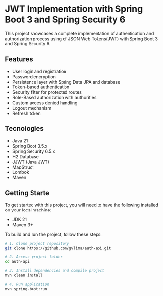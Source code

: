 # JWT Implementation with Spring Boot 3 and Spring Security 6
This project showcases a complete implementation of authentication and authorization process using of JSON Web Tokens(JWT) with Spring Boot 3 and Spring Security 6.

## Features
- User login and registration
- Password encryption
- Persistence layer with Spring Data JPA and database
- Token-based authentication
- Security filter for protected routes
- Role-Based authorization with authorities
- Custom access denied handling
- Logout mechanism
- Refresh token

## Tecnologies
- Java 21
- Spring Boot 3.5.x
- Spring Security 6.5.x
- H2 Database
- JJWT (Java JWT)
- MapStruct
- Lombok
- Maven

## Getting Starte
To get started with this project, you will need to have the following installed on your local machine:

- JDK 21
- Maven 3+

To build and run the project, follow these steps:

```bash
# 1. Clone project repository
git clone https://github.com/gvlima/auth-api.git

# 2. Access project folder
cd auth-api

# 3. Install dependencies and compile project
mvn clean install

# 4. Run application
mvn spring-boot:run
```


